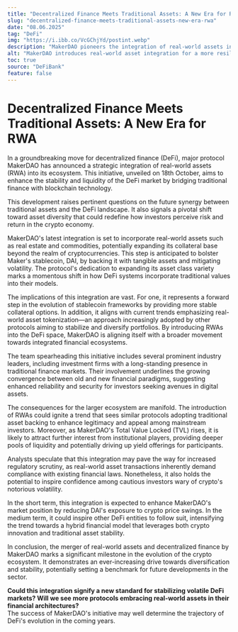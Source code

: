 ```yaml
---
title: "Decentralized Finance Meets Traditional Assets: A New Era for RWA"
slug: "decentralized-finance-meets-traditional-assets-new-era-rwa"
date: "08.06.2025"
tag: "DeFi"
img: "https://i.ibb.co/VcGChjYd/postint.webp"
description: "MakerDAO pioneers the integration of real-world assets into DeFi, bridging traditional finance with blockchain to enhance stability and liquidity."
alt: "MakerDAO introduces real-world asset integration for a more resilient DeFi market"
toc: true
source: "DeFiBank"
feature: false
---
```


# Decentralized Finance Meets Traditional Assets: A New Era for RWA

In a groundbreaking move for decentralized finance (DeFi), major protocol MakerDAO has announced a strategic integration of real-world assets (RWA) into its ecosystem. This initiative, unveiled on 18th October, aims to enhance the stability and liquidity of the DeFi market by bridging traditional finance with blockchain technology.

This development raises pertinent questions on the future synergy between traditional assets and the DeFi landscape. It also signals a pivotal shift toward asset diversity that could redefine how investors perceive risk and return in the crypto economy.

MakerDAO's latest integration is set to incorporate real-world assets such as real estate and commodities, potentially expanding its collateral base beyond the realm of cryptocurrencies. This step is anticipated to bolster Maker's stablecoin, DAI, by backing it with tangible assets and mitigating volatility. The protocol's dedication to expanding its asset class variety marks a momentous shift in how DeFi systems incorporate traditional values into their models.

The implications of this integration are vast. For one, it represents a forward step in the evolution of stablecoin frameworks by providing more stable collateral options. In addition, it aligns with current trends emphasizing real-world asset tokenization—an approach increasingly adopted by other protocols aiming to stabilize and diversify portfolios. By introducing RWAs into the DeFi space, MakerDAO is aligning itself with a broader movement towards integrated financial ecosystems.

The team spearheading this initiative includes several prominent industry leaders, including investment firms with a long-standing presence in traditional finance markets. Their involvement underlines the growing convergence between old and new financial paradigms, suggesting enhanced reliability and security for investors seeking avenues in digital assets.

The consequences for the larger ecosystem are manifold. The introduction of RWAs could ignite a trend that sees similar protocols adopting traditional asset backing to enhance legitimacy and appeal among mainstream investors. Moreover, as MakerDAO's Total Value Locked (TVL) rises, it is likely to attract further interest from institutional players, providing deeper pools of liquidity and potentially driving up yield offerings for participants.

Analysts speculate that this integration may pave the way for increased regulatory scrutiny, as real-world asset transactions inherently demand compliance with existing financial laws. Nonetheless, it also holds the potential to inspire confidence among cautious investors wary of crypto's notorious volatility.

In the short term, this integration is expected to enhance MakerDAO's market position by reducing DAI's exposure to crypto price swings. In the medium term, it could inspire other DeFi entities to follow suit, intensifying the trend towards a hybrid financial model that leverages both crypto innovation and traditional asset stability.

In conclusion, the merger of real-world assets and decentralized finance by MakerDAO marks a significant milestone in the evolution of the crypto ecosystem. It demonstrates an ever-increasing drive towards diversification and stability, potentially setting a benchmark for future developments in the sector.

**Could this integration signify a new standard for stabilizing volatile DeFi markets? Will we see more protocols embracing real-world assets in their financial architectures?**  
The success of MakerDAO's initiative may well determine the trajectory of DeFi's evolution in the coming years.